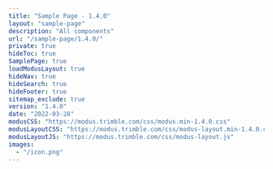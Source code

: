 ```yaml
---
title: "Sample Page - 1.4.0"
layout: "sample-page"
description: "All components"
url: "/sample-page/1.4.0/"
private: true
hideToc: true
SamplePage: true
loadModusLayout: true
hideNav: true
hideSearch: true
hideFooter: true
sitemap_exclude: true
version: "1.4.0"
date: "2022-03-28"
modusCSS: "https://modus.trimble.com/css/modus.min-1.4.0.css"
modusLayoutCSS: "https://modus.trimble.com/css/modus-layout.min-1.4.0.css"
modusLayoutJS: "https://modus.trimble.com/css/modus-layout.js"
images:
  - "/icon.png"
---
```

